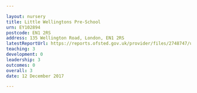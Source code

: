 ```yaml
---

layout: nursery
title: Little Wellingtons Pre-School
urn: EY102894
postcode: EN1 2RS
address: 135 Wellington Road, London, EN1 2RS
latestReportUrl: https://reports.ofsted.gov.uk/provider/files/2748747/urn/EY102894.pdf
teaching: 3
development: 0
leadership: 3
outcomes: 0
overall: 3
date: 12 December 2017

---
```

